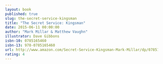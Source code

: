 ```yaml
---
layout: book
published: true
slug: the-secret-service-kingsman
title: "The Secret Service: Kingsman"
date: 2015-06-11 00:00:00
author: "Mark Millar & Matthew Vaughn"
illustrator: Dave Gibbons
isbn-10: 0785165460
isbn-13: 978-0785165460
url: http://www.amazon.com/Secret-Service-Kingsman-Mark-Millar/dp/0785165460/ref=sr_1_3?ie=UTF8&qid=1434745721&sr=8-3&keywords=kingsmen+secret+service
rating: 4
---
```

